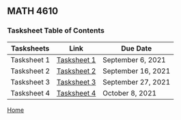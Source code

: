 ## MATH 4610

### Tasksheet Table of Contents

| Tasksheets | Link | Due Date |
| --- | --- | --- |
| Tasksheet 1 | [Tasksheet 1](https://github.com/palmeredholm/math4610/blob/main/Tasksheets/toc/Tasksheet%201.pdf) | September 6, 2021 |
| Tasksheet 2 | [Tasksheet 2](https://github.com/palmeredholm/math4610/blob/main/Tasksheets/toc/Tasksheet_2.pdf) | September 16, 2021 |
| Tasksheet 3 | [Tasksheet 3](https://github.com/palmeredholm/math4610/blob/main/Tasksheets/toc/Tasksheet_3.pdf) | September 27, 2021 |
| Tasksheet 4 | [Tasksheet 4](https://github.com/palmeredholm/math4610/blob/main/Tasksheets/toc/Tasksheet_3.pdf) | October 8, 2021 |

[Home](../../README.md)

<!-- You can use the [editor on GitHub](https://github.com/palmeredholm/math4610/edit/main/README.md) to maintain and preview the content for your website in Markdown files.

Whenever you commit to this repository, GitHub Pages will run [Jekyll](https://jekyllrb.com/) to rebuild the pages in your site, from the content in your Markdown files.

### Markdown

Markdown is a lightweight and easy-to-use syntax for styling your writing. It includes conventions for

```markdown
Syntax highlighted code block

# Header 1
## Header 2
### Header 3

- Bulleted
- List

1. Numbered
2. List

**Bold** and _Italic_ and `Code` text

[Link](url) and ![Image](src)
```

For more details see [GitHub Flavored Markdown](https://guides.github.com/features/mastering-markdown/).

### Jekyll Themes

Your Pages site will use the layout and styles from the Jekyll theme you have selected in your [repository settings](https://github.com/palmeredholm/math4610/settings/pages). The name of this theme is saved in the Jekyll `_config.yml` configuration file.

### Support or Contact

Having trouble with Pages? Check out our [documentation](https://docs.github.com/categories/github-pages-basics/) or [contact support](https://support.github.com/contact) and we’ll help you sort it out.
 -->
